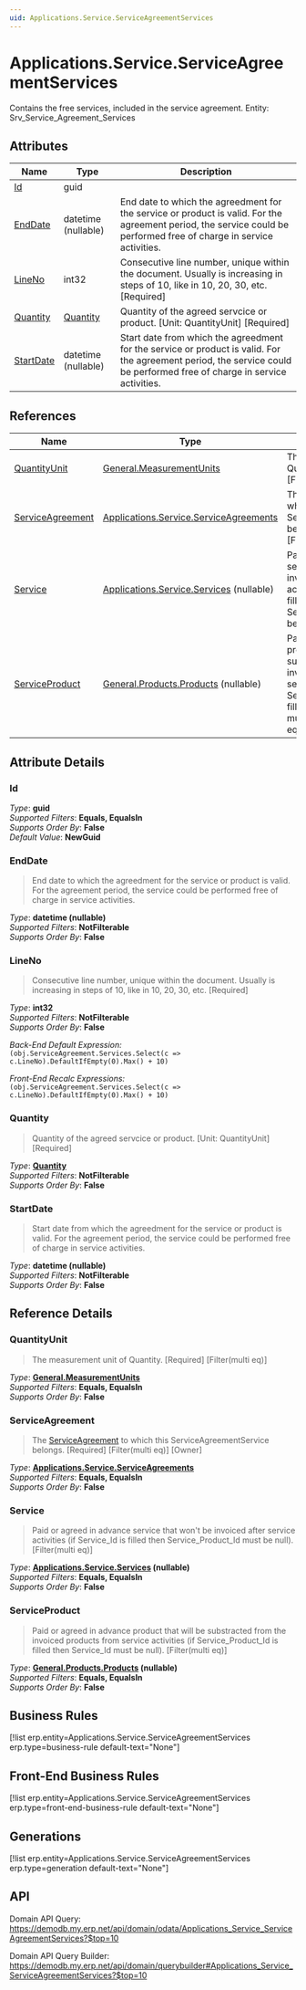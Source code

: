 ```yaml
---
uid: Applications.Service.ServiceAgreementServices
---
```

# Applications.Service.ServiceAgreementServices

Contains the free services, included in the service agreement. Entity: Srv_Service_Agreement_Services

## Attributes

| Name | Type | Description |
| ---- | ---- | --- |
| [Id](Applications.Service.ServiceAgreementServices.md#Id) | guid |  
| [EndDate](Applications.Service.ServiceAgreementServices.md#EndDate) | datetime (nullable) | End date to which the agreedment for the service or product is valid. For the agreement period, the service could be performed free of charge in service activities. 
| [LineNo](Applications.Service.ServiceAgreementServices.md#LineNo) | int32 | Consecutive line number, unique within the document. Usually is increasing in steps of 10, like in 10, 20, 30, etc. [Required] 
| [Quantity](Applications.Service.ServiceAgreementServices.md#Quantity) | [Quantity](../data-types.md#Quantity) | Quantity of the agreed servcice or product. [Unit: QuantityUnit] [Required] 
| [StartDate](Applications.Service.ServiceAgreementServices.md#StartDate) | datetime (nullable) | Start date from which the agreedment for the service or product is valid. For the agreement period, the service could be performed free of charge in service activities. 

## References

| Name | Type | Description |
| ---- | ---- | --- |
| [QuantityUnit](Applications.Service.ServiceAgreementServices.md#QuantityUnit) | [General.MeasurementUnits](General.MeasurementUnits.md) | The measurement unit of Quantity. [Required] [Filter(multi eq)] |
| [ServiceAgreement](Applications.Service.ServiceAgreementServices.md#ServiceAgreement) | [Applications.Service.ServiceAgreements](Applications.Service.ServiceAgreements.md) | The [ServiceAgreement](Applications.Service.ServiceAgreementServices.md#ServiceAgreement) to which this ServiceAgreementService belongs. [Required] [Filter(multi eq)] [Owner] |
| [Service](Applications.Service.ServiceAgreementServices.md#Service) | [Applications.Service.Services](Applications.Service.Services.md) (nullable) | Paid or agreed in advance service that won't be invoiced after service activities (if Service_Id is filled then Service_Product_Id must be null). [Filter(multi eq)] |
| [ServiceProduct](Applications.Service.ServiceAgreementServices.md#ServiceProduct) | [General.Products.Products](General.Products.Products.md) (nullable) | Paid or agreed in advance product that will be substracted from the invoiced products from service activities (if Service_Product_Id is filled then Service_Id must be null). [Filter(multi eq)] |


## Attribute Details

### Id

_Type_: **guid**  
_Supported Filters_: **Equals, EqualsIn**  
_Supports Order By_: **False**  
_Default Value_: **NewGuid**  

### EndDate

> End date to which the agreedment for the service or product is valid. For the agreement period, the service could be performed free of charge in service activities.

_Type_: **datetime (nullable)**  
_Supported Filters_: **NotFilterable**  
_Supports Order By_: **False**  

### LineNo

> Consecutive line number, unique within the document. Usually is increasing in steps of 10, like in 10, 20, 30, etc. [Required]

_Type_: **int32**  
_Supported Filters_: **NotFilterable**  
_Supports Order By_: **False**  

_Back-End Default Expression:_  
`(obj.ServiceAgreement.Services.Select(c => c.LineNo).DefaultIfEmpty(0).Max() + 10)`

_Front-End Recalc Expressions:_  
`(obj.ServiceAgreement.Services.Select(c => c.LineNo).DefaultIfEmpty(0).Max() + 10)`
### Quantity

> Quantity of the agreed servcice or product. [Unit: QuantityUnit] [Required]

_Type_: **[Quantity](../data-types.md#Quantity)**  
_Supported Filters_: **NotFilterable**  
_Supports Order By_: **False**  

### StartDate

> Start date from which the agreedment for the service or product is valid. For the agreement period, the service could be performed free of charge in service activities.

_Type_: **datetime (nullable)**  
_Supported Filters_: **NotFilterable**  
_Supports Order By_: **False**  


## Reference Details

### QuantityUnit

> The measurement unit of Quantity. [Required] [Filter(multi eq)]

_Type_: **[General.MeasurementUnits](General.MeasurementUnits.md)**  
_Supported Filters_: **Equals, EqualsIn**  
_Supports Order By_: **False**  

### ServiceAgreement

> The [ServiceAgreement](Applications.Service.ServiceAgreementServices.md#ServiceAgreement) to which this ServiceAgreementService belongs. [Required] [Filter(multi eq)] [Owner]

_Type_: **[Applications.Service.ServiceAgreements](Applications.Service.ServiceAgreements.md)**  
_Supported Filters_: **Equals, EqualsIn**  
_Supports Order By_: **False**  

### Service

> Paid or agreed in advance service that won't be invoiced after service activities (if Service_Id is filled then Service_Product_Id must be null). [Filter(multi eq)]

_Type_: **[Applications.Service.Services](Applications.Service.Services.md) (nullable)**  
_Supported Filters_: **Equals, EqualsIn**  
_Supports Order By_: **False**  

### ServiceProduct

> Paid or agreed in advance product that will be substracted from the invoiced products from service activities (if Service_Product_Id is filled then Service_Id must be null). [Filter(multi eq)]

_Type_: **[General.Products.Products](General.Products.Products.md) (nullable)**  
_Supported Filters_: **Equals, EqualsIn**  
_Supports Order By_: **False**  



## Business Rules

[!list erp.entity=Applications.Service.ServiceAgreementServices erp.type=business-rule default-text="None"]

## Front-End Business Rules

[!list erp.entity=Applications.Service.ServiceAgreementServices erp.type=front-end-business-rule default-text="None"]

## Generations

[!list erp.entity=Applications.Service.ServiceAgreementServices erp.type=generation default-text="None"]

## API

Domain API Query:
<https://demodb.my.erp.net/api/domain/odata/Applications_Service_ServiceAgreementServices?$top=10>

Domain API Query Builder:
<https://demodb.my.erp.net/api/domain/querybuilder#Applications_Service_ServiceAgreementServices?$top=10>

